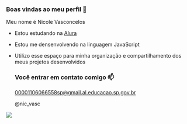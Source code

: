 ### Boas vindas ao meu perfil 💙

Meu nome é Nicole Vasconcelos

- Estou estudando na [Alura](https://www.alura.com.br)
- Estou me densenvolvendo na linguagem JavaScript
- Utilizo esse espaço para minha organização e compartilhamento dos meus projetos desenvolvidos

  ### Você entrar em contato comigo 📫

  00001106066558sp@gmail.al.educacao.sp.gov.br
  
  @nic_vasc

![](https://media.tenor.com/1UtCpPZ4fX0AAAAM/anger-walking.gif)
